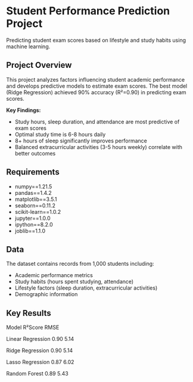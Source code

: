 # Student Performance Prediction Project

Predicting student exam scores based on lifestyle and study habits using machine learning.

## Project Overview

This project analyzes factors influencing student academic performance and develops predictive models to estimate exam scores.
The best model (Ridge Regression) achieved 90% accuracy (R²=0.90) in predicting exam scores.

**Key Findings:**
- Study hours, sleep duration, and attendance are most predictive of exam scores
- Optimal study time is 6-8 hours daily
- 8+ hours of sleep significantly improves performance
- Balanced extracurricular activities (3-5 hours weekly) correlate with better outcomes

## Requirements
- numpy==1.21.5
- pandas==1.4.2
- matplotlib==3.5.1
- seaborn==0.11.2
- scikit-learn==1.0.2
- jupyter==1.0.0
- ipython==8.2.0
- joblib==1.1.0

## Data

The dataset contains records from 1,000 students including:

- Academic performance metrics
- Study habits (hours spent studying, attendance)
- Lifestyle factors (sleep duration, extracurricular activities)
- Demographic information

## Key Results

Model	                     R²Score	  RMSE

Linear Regression	   0.90	      5.14

Ridge Regression	   0.90	      5.14

Lasso Regression	   0.87	      6.02

Random Forest	       0.89	      5.43
